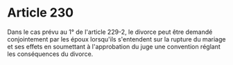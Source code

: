# Article 230

Dans le cas prévu au 1° de l'article 229-2, le divorce peut être demandé conjointement par les époux lorsqu'ils s'entendent sur la rupture du mariage et ses effets en soumettant à l'approbation du juge une convention réglant les conséquences du divorce.
